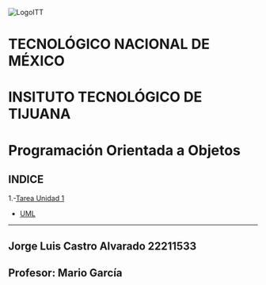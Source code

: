 ![LogoITT](./img/unamed.jpg)
# TECNOLÓGICO NACIONAL DE MÉXICO
# INSITUTO TECNOLÓGICO DE TIJUANA
# Programación Orientada a Objetos

## INDICE
1.-[Tarea Unidad 1](./ParadigmaOO/README.md)

* [UML](./ParadigmaOO/UML.md)

---

## Jorge Luis Castro Alvarado 22211533
## Profesor: Mario García 